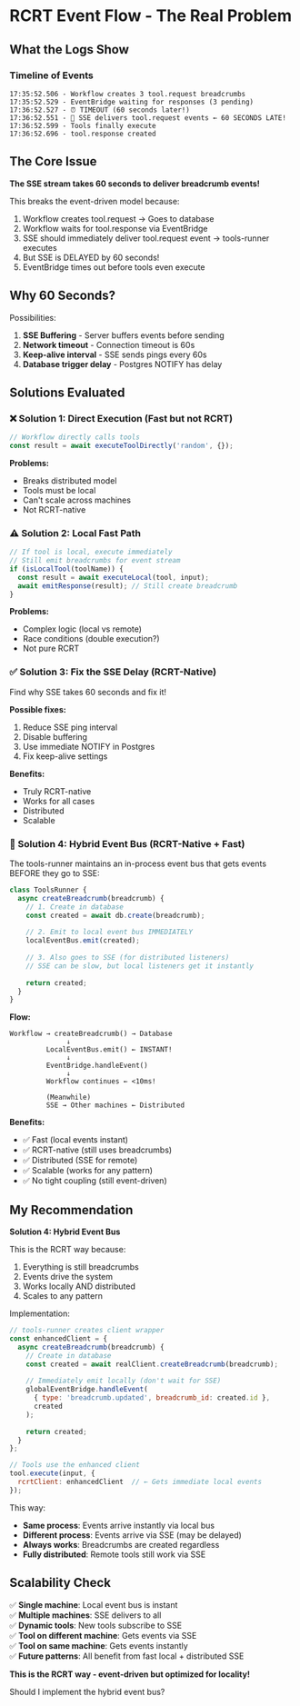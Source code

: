 # RCRT Event Flow - The Real Problem

## What the Logs Show

### Timeline of Events
```
17:35:52.506 - Workflow creates 3 tool.request breadcrumbs
17:35:52.529 - EventBridge waiting for responses (3 pending)
17:36:52.527 - ⏰ TIMEOUT (60 seconds later!)
17:36:52.551 - 📡 SSE delivers tool.request events ← 60 SECONDS LATE!
17:36:52.599 - Tools finally execute
17:36:52.696 - tool.response created
```

## The Core Issue

**The SSE stream takes 60 seconds to deliver breadcrumb events!**

This breaks the event-driven model because:
1. Workflow creates tool.request → Goes to database
2. Workflow waits for tool.response via EventBridge
3. SSE should immediately deliver tool.request event → tools-runner executes
4. But SSE is DELAYED by 60 seconds!
5. EventBridge times out before tools even execute

## Why 60 Seconds?

Possibilities:
1. **SSE Buffering** - Server buffers events before sending
2. **Network timeout** - Connection timeout is 60s
3. **Keep-alive interval** - SSE sends pings every 60s
4. **Database trigger delay** - Postgres NOTIFY has delay

## Solutions Evaluated

### ❌ Solution 1: Direct Execution (Fast but not RCRT)
```javascript
// Workflow directly calls tools
const result = await executeToolDirectly('random', {});
```

**Problems:**
- Breaks distributed model
- Tools must be local
- Can't scale across machines
- Not RCRT-native

### ⚠️ Solution 2: Local Fast Path
```javascript
// If tool is local, execute immediately
// Still emit breadcrumbs for event stream
if (isLocalTool(toolName)) {
  const result = await executeLocal(tool, input);
  await emitResponse(result); // Still create breadcrumb
}
```

**Problems:**
- Complex logic (local vs remote)
- Race conditions (double execution?)
- Not pure RCRT

### ✅ Solution 3: Fix the SSE Delay (RCRT-Native)

Find why SSE takes 60 seconds and fix it!

**Possible fixes:**
1. Reduce SSE ping interval
2. Disable buffering
3. Use immediate NOTIFY in Postgres
4. Fix keep-alive settings

**Benefits:**
- Truly RCRT-native
- Works for all cases
- Distributed
- Scalable

### 🚀 Solution 4: Hybrid Event Bus (RCRT-Native + Fast)

The tools-runner maintains an in-process event bus that gets events BEFORE they go to SSE:

```javascript
class ToolsRunner {
  async createBreadcrumb(breadcrumb) {
    // 1. Create in database
    const created = await db.create(breadcrumb);
    
    // 2. Emit to local event bus IMMEDIATELY
    localEventBus.emit(created);
    
    // 3. Also goes to SSE (for distributed listeners)
    // SSE can be slow, but local listeners get it instantly
    
    return created;
  }
}
```

**Flow:**
```
Workflow → createBreadcrumb() → Database
              ↓
         LocalEventBus.emit() ← INSTANT!
              ↓
         EventBridge.handleEvent()
              ↓
         Workflow continues ← <10ms!
         
         (Meanwhile)
         SSE → Other machines ← Distributed
```

**Benefits:**
- ✅ Fast (local events instant)
- ✅ RCRT-native (still uses breadcrumbs)
- ✅ Distributed (SSE for remote)
- ✅ Scalable (works for any pattern)
- ✅ No tight coupling (still event-driven)

## My Recommendation

**Solution 4: Hybrid Event Bus**

This is the RCRT way because:
1. Everything is still breadcrumbs
2. Events drive the system
3. Works locally AND distributed
4. Scales to any pattern

Implementation:
```javascript
// tools-runner creates client wrapper
const enhancedClient = {
  async createBreadcrumb(breadcrumb) {
    // Create in database
    const created = await realClient.createBreadcrumb(breadcrumb);
    
    // Immediately emit locally (don't wait for SSE)
    globalEventBridge.handleEvent(
      { type: 'breadcrumb.updated', breadcrumb_id: created.id },
      created
    );
    
    return created;
  }
};

// Tools use the enhanced client
tool.execute(input, { 
  rcrtClient: enhancedClient  // ← Gets immediate local events
});
```

This way:
- **Same process**: Events arrive instantly via local bus
- **Different process**: Events arrive via SSE (may be delayed)
- **Always works**: Breadcrumbs are created regardless
- **Fully distributed**: Remote tools still work via SSE

## Scalability Check

✅ **Single machine**: Local event bus is instant  
✅ **Multiple machines**: SSE delivers to all  
✅ **Dynamic tools**: New tools subscribe to SSE  
✅ **Tool on different machine**: Gets events via SSE  
✅ **Tool on same machine**: Gets events instantly  
✅ **Future patterns**: All benefit from fast local + distributed SSE

**This is the RCRT way - event-driven but optimized for locality!**

Should I implement the hybrid event bus?

